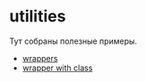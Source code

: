 # utilities
Тут собраны полезные примеры.
- [wrappers](https://github.com/ArslanYadov/utilities/blob/0a6861b6f913ec7cb242d2bbf4f7bf2381d63440/wrappers/wrappers.py)
- [wrapper with class](https://github.com/ArslanYadov/utilities/blob/0a6861b6f913ec7cb242d2bbf4f7bf2381d63440/wrappers/wrapper_with_class.py)